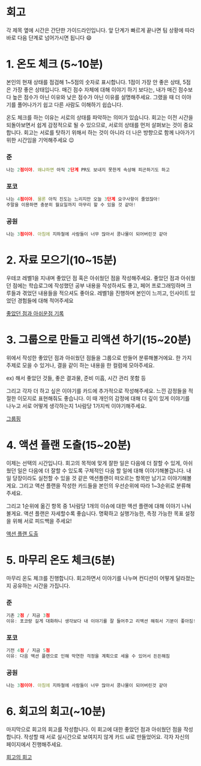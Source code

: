 # 회고

각 제목 옆에 시간은 간단한 가이드라인입니다.  앞 단계가 빠르게 끝나면 팀 상황에 따라 바로 다음 단계로 넘어가시면 됩니다 😄

# 1. 온도 체크 (5~10분)

본인의 현재 상태를 점검해 1~5점의 숫자로 표시합니다. 
1점이 가장 안 좋은 상태, 5점은 가장 좋은 상태입니다. 매긴 점수 자체에 대해 이야기 하기 보다는, 내가 매긴 점수보다 높은 점수가 아닌 이유와 낮은 점수가 아닌 이유를 설명해주세요. 그랬을 때 더 이야기를 풀어나가기 쉽고 다른 사람도 이해하기 쉽습니다.

온도 체크를 하는 이유는 서로의 상태를 파악하는 의미가 있습니다. 회고는 이전 시간을 되돌아보면서 쉽게 감정적으로 될 수 있으므로, 서로의 상태를 먼저 살펴보는 것이 중요합니다. 회고는 서로를 탓하기 위해서 하는 것이 아니라 더 나은 방향으로 함께 나아가기 위한 시간임을 기억해주세요 😉

### 준

```jsx
나는 2점이야. 왜냐하면 아직 2단계 PR도 보내지 못한게 속상해 피곤하기도 하고 
```

### 포코

```jsx
나는 4점이야. 물론 아직 진도는 느리지만 오늘 3단계 요구사항이 줄었잖아! 
주말을 이용하면 충분히 월요일까지 마무리 할 수 있을 것 같아!
```

### 공원

```jsx
나는 3점이야. 아침에 지하철에 사람들이 너무 많아서 콩나물이 되어버린것 같아
```

# 2. 자료 모으기(10~15분)

우테코 레벨1을 지내며 좋았던 점 혹은 아쉬웠던 점을 작성해주세요. 좋았던 점과 아쉬웠던 점에는 학습로그에 작성했던 공부 내용을 작성하셔도 좋고, 페어 프로그래밍하며 크루들과 겪었던 내용들을 적으셔도 좋아요. 레벨1을 진행하며 본인이 느끼고, 인사이트 있었던 경험들에 대해 적어주세요

[좋았던 점과 아쉬운점 기록](https://www.notion.so/9b3b824354d14e46b3d0c73f9cd6b799)

# 3. 그룹으로 만들고 리액션 하기(15~20분)

위에서 작성한 좋았던 점과 아쉬웠던 점들을 그룹으로 만들어 분류해볼거에요. 
한 가지 주제로 모을 수 있거나, 결을 같이 하는 내용을 한 컬럼에 모아주세요.

ex) 해서 좋았던 것들, 좋은 결과물, 준비 미흡, 시간 관리 못함 등

그리고 각자 더 하고 싶은 이야기를 카드에 추가적으로 작성해주세요. 느낀 감정들을 적절한 이모지로 표현해줘도 좋습니다. 이 때 개인의 감정에 대해 더 깊이 있게 이야기를 나누고 서로 어떻게 생각하는지 1사람당 1가지씩 이야기해주세요.

[그룹핑](https://www.notion.so/764a5f594bc74ac5bc3ec99e2d1272f5)

# 4. 액션 플랜 도출(15~20분)

이제는 선택의 시간입니다. 회고의 목적에 맞게 잘한 일은 다음에 더 잘할 수 있게, 아쉬웠던 일은 다음에 더 잘할 수 있도록 구체적인 다음 할 일에 대해 이야기해볼겁니다.  내일 당장이라도 실천할 수 있을 것 같은 액션플랜이 떠오르는 항목만 남기고 이야기해볼게요. 그리고 액션 플랜을 작성한 카드들을 본인의 우선순위에 따라 1~3순위로 분류해주세요.

그리고 1순위에 옮긴 항목 중 1사람당 1개의 이슈에 대한 액션 플랜에 대해 이야기 나눠볼게요. 액션 플랜은 자세할수록 좋습니다. 명확하고 실행가능한, 측정 가능한 목표 설정을 위해 서로 피드백을 주세요!

[액션 플랜 도출](https://www.notion.so/6e5a0111221a46a4b7ded7a2a36e0f36)

# 5. 마무리 온도 체크(5분)

마무리 온도 체크를 진행합니다. 회고하면서 이야기를 나누며 컨디션이 어떻게 달라졌는지 공유하는 시간을 가집니다.

### 준

```jsx
기존 2점 / 지금 3점
이유: 포코랑 길게 대화하니 생각보다 내 이야기를 잘 들어주고 리액션 해줘서 기분이 좋아짐!
```

### 포코

```jsx
기전 4점 / 지금 5점
이유: 다음 액션 플랜으로 인해 막연한 걱정을 계획으로 세울 수 있어서 든든해짐
```

### 공원

```jsx
나는 3점이야. 아침에 지하철에 사람들이 너무 많아서 콩나물이 되어버린것 같아
```

# 6. 회고의 회고(~10분)

마지막으로 회고의 회고를 작성합니다. 이 회고에 대한 좋았던 점과 아쉬웠던 점을 작성합니다. 작성할 때 서로 실시간으로 보여지지 않게 카드 ui로 만들었어요. 각자 자신의 페이지에서 진행해주세요.

[회고의 회고](https://www.notion.so/7dd3e93edaff4b43a9a033bb585d1d34)
